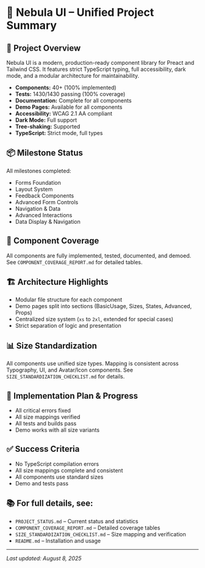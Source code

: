 # 🌟 Nebula UI – Unified Project Summary

## 🚀 Project Overview
Nebula UI is a modern, production-ready component library for Preact and Tailwind CSS. It features strict TypeScript typing, full accessibility, dark mode, and a modular architecture for maintainability.

- **Components:** 40+ (100% implemented)
- **Tests:** 1430/1430 passing (100% coverage)
- **Documentation:** Complete for all components
- **Demo Pages:** Available for all components
- **Accessibility:** WCAG 2.1 AA compliant
- **Dark Mode:** Full support
- **Tree-shaking:** Supported
- **TypeScript:** Strict mode, full types

## 📦 Milestone Status
All milestones completed:
- Forms Foundation
- Layout System
- Feedback Components
- Advanced Form Controls
- Navigation & Data
- Advanced Interactions
- Data Display & Navigation

## 🧩 Component Coverage
All components are fully implemented, tested, documented, and demoed. See `COMPONENT_COVERAGE_REPORT.md` for detailed tables.

## 🏗️ Architecture Highlights
- Modular file structure for each component
- Demo pages split into sections (BasicUsage, Sizes, States, Advanced, Props)
- Centralized size system (`xs` to `2xl`, extended for special cases)
- Strict separation of logic and presentation

## 📊 Size Standardization
All components use unified size types. Mapping is consistent across Typography, UI, and Avatar/Icon components. See `SIZE_STANDARDIZATION_CHECKLIST.md` for details.

## 📝 Implementation Plan & Progress
- All critical errors fixed
- All size mappings verified
- All tests and builds pass
- Demo works with all size variants

## ✅ Success Criteria
- No TypeScript compilation errors
- All size mappings complete and consistent
- All components use standard sizes
- Demo and tests pass

## 📚 For full details, see:
- `PROJECT_STATUS.md` – Current status and statistics
- `COMPONENT_COVERAGE_REPORT.md` – Detailed coverage tables
- `SIZE_STANDARDIZATION_CHECKLIST.md` – Size mapping and verification
- `README.md` – Installation and usage

---
_Last updated: August 8, 2025_
